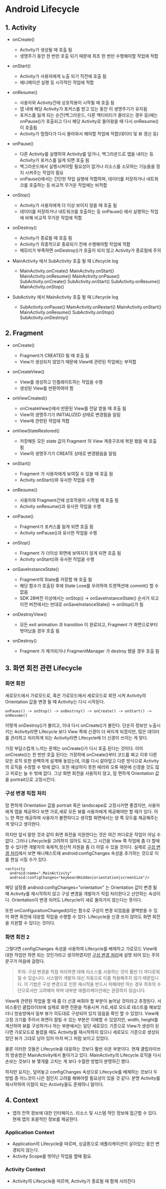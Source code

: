 # Android Lifecycle

## 1. Activity

* onCreate()
    - Activity가 생성될 때 호출 됨
    - 생명주기 동안 한 번만 호출 되기 때문에 최초 한 번만 수행해야할 작업에 적합

* onStart()
    - Activity가 사용자에게 노출 되기 직전에 호출 됨
    - 애니메이션 실행 등 시각적인 작업에 적합

* onResume()
    - 사용자와 Activity간에 상호작용이 시작될 때 호출 됨
    - 앱 내에 해당 Activity가 포커스를 받고 있는 동안 이 생명주기가 유지됨
    - 포커스를 잃게 되는 순간(백그라운드, 다른 액티비티가 올라오는 경우 등)에는 onPause()가 호출되고 다시 해당 Activity로 돌아왔을 때 다시 onResume()이 호출됨
    - Activity가 멈췄다가 다시 돌아와서 해야할 작업에 적합(데이터 및 뷰 갱신 등)

* onPause()
    - 다른 Activity를 실행하여 Activity를 덮거나, 백그라운드로 앱을 내리는 등 Activity가 포커스를 잃게 되면 호출 됨
    - 백그라운드에서 실행시켜야할 필요성이 없거나 리소스를 소모하는 기능들을 정지 시켜주는 작업이 필요
    - onPause()에서는 간단한 작업 실행에 적합하며, 데이터를 저장하거나 네트워크를 호출하는 등 비교적 무거운 작업에는 비적합

* onStop()
    - Activity가 사용자에게 더 이상 보이지 않을 때 호출 됨
    - 데이터를 저장하거나 네트워크를 호출하는 등 onPause() 에서 실행하는 작업에 비해 비교적 무거운 작업에 적합

* onDestroy()
    - Activity가 종료될 때 호출 됨
    - Activity가 최종적으로 종료되기 전에 수행해야할 작업에 적합
    - 메모리가 부족하면 onDestroy()가 호출이 되지 않고 Activity가 종료됨에 주의

* MainActivity 에서 SubActivity 호출 될 때 Lifecycle log
    - MainActivity.onCreate()
MainActivity.onStart()
MainActivity.onResume()
MainActivity.onPause()
SubActivity.onCreate()
SubActivity.onStart()
SubActivity.onResume()
MainActivity.onStop()

* SubActivity 에서 MainActivity 호출 될 때 Lifecycle log
    - SubActivity.onPause()
MainActivity.onRestart()
MainActivity.onStart()
MainActivity.onResume()
SubActivity.onStop()
SubActivity.onDestroy()


## 2. Fragment

* onCreate()
    - Fragment가 CREATED 될 때 호출 됨
    - View가 생성되지 않았기 때문에 View에 관련된 작업에는 부적합

* onCreateView()
    - View를 생성하고 인플레이트하는 작업을 수행
    - 생성된 View를 반환하여야 함

* onViewCreated()
    - onCreateView()에서 반환된 View를 전달 받을 때 호출 됨
    - View의 생명주기가 INITIALIZED 상태로 변경됨을 알림
    - View에 관련된 작업에 적합

* onViewStateRestored()
    - 저장해둔 모든 state 값이 Fragment 의 View 계층구조에 복원 됐을 때 호출 됨
    - View의 생명주기가 CREATE 상태로 변경됐음을 알림

* onStart()
    - Fragment 가 사용자에게 보여질 수 있을 때 호출 됨
    - Activity onStart()와 유사한 작업을 수행

* onResume()
    - 사용자와 Fragment간에 상호작용이 시작될 때 호출 됨
    - Activity onResume()과 유사한 작업을 수행

* onPause()
    - Fragment가 포커스를 잃게 되면 호출 됨
    - Activity onPause()과 유사한 작업을 수행

* onStop()
    - Fragment 가 더이상 화면에 보여지지 않게 되면 호출 됨
    - Activity onStart()와 유사한 작업을 수행

* onSaveInstanceState()
    - Fragment의 State를 저장할 때 호출 됨
    - 해당 함수가 호출된 후에 State Lose를 우려하여 트렌젝션에 commit() 할 수 없음
    - SDK 28버전 이상에서는 onStop() -> onSaveInstanceState() 순서가 되고 이전 버전에서는 반대로 onSaveInstanceState() -> onStop()가 됨

* onDestroyView()
    - 모든 exit animation 과 transition 이 완료되고, Fragment 가 화면으로부터 벗어났을 경우 호출 됨

* onDestroy()
    - Fragment 가 제거되거나 FragmentManager 가 destroy 됐을 경우 호출 됨
  
  
## 3. 화면 회전 관련 Lifecycle

### 화면 회전
세로모드에서 가로모드로, 혹은 가로모드에서 세로모드로 회전 시켜
Activity의 Orientation 값을 변경 될 때 Activity는 다시 시작된다.

```
onPaues() -> onStop() -> onDestroy() -> onCreate() -> onStart() -> onResume()
```

이렇게 onDestroy()가 불리고, 이내 다시 onCreate()가 불린다.
단순히 정보만 노출시키는 Activity라면 Lifecycle 보다 View 쪽에 신경이 더 써지게 되겠지만,
많은 데이터를 관리하고 처리하게 되는 Activity라면 Lifecycle에 더 신경이 쓰이는 게 맞다.
  
가장 부담스럽게 느끼는 문제는 onCreate()가 다시 호출 된다는 것이다.
이미 onCreate()는 한 번만 호출 된다는 가정하에 onCreate()부터 코드를 짜고 
이후 다른 모든 로직 또한 완벽하게 설계해 놓았는데,
이를 다시 갈아엎고 다른 방식으로 Activity의 로직을 수정할 수 밖에 없다.
또한 예상하지 못한 에러와 오류 때문에 신경쓸 것도 많고 피로는 늘 수 밖에 없다.
그냥 화면 회전을 사용하지 않고, 맘 편하게 Orientation 값을 portrait으로 고정시킨다.

### 구성 변경 직접 처리
맘 편하게 Orientation 값을 portrait 혹은 landscape로 고정시키면 좋겠지만,
사용자에게 앱을 제공하다 보면 가로,세로 모든 뷰를 사용자에게 제공해야만 할 때가 있다.
어느 한 쪽만 제공하여 사용자가 불편하다고 생각할 화면에서는 양 쪽 모두를 제공해주는 게 맞다고 생각한다.  
  
하지만 앞서 말한 것과 같이 화면 회전을 지원한다는 것은 여간 까다로운 작업이 아닐 수 없다.
그러나 Lifecycle을 고려하지 않아도 되고, 그 시간을 View 쪽 작업에 좀 더 할애할 수 있다면 
개발자의 육체적,정신적 자원을 좀 더 아낄 수 있을 것이다.
실제로 [구성 변경 처리](https://developer.android.com/guide/topics/resources/runtime-changes?hl=ko#HandlingTheChange)에서 보면 매니페스트에 android:configChanges 속성을 추가하는 것으로 이를 현실 시킬 수가 있다.
  
```
<activity 
  android:name=".MainActivity" 
  android:configChanges="keyboardHidden|orientation|screenSize"/>
```
  
해당 설정중 android:configChanges="orientation" 는 Orientation 값이 변경 될 때
Activity를 재시작하지 않고 구성 변경을 개발자가 직접 처리한다고 선언하는 속성이다.
Orientation이 변경 되어도 Lifecycle이 새로 돌아가지 않는다는 뜻이다.
  
또한 onConfigurationChanged()라는 함수로 구성이 변경 되었음을 콜백받을 수 있어
화면 회전에 대응할 작업을 수행할 수 있다.
Lifecycle을 신경 쓰지 않아도 화면 회전을 지원할 수 있다는 것이다.

### 화면 회전 2
그렇다면 configChanges 속성을 사용하여 Lifecycle를 배제하고 
가로모드 View에 대한 작업만 하면 되는 것인가라고 생각하였지만
[구성 변경 처리](https://developer.android.com/guide/topics/resources/runtime-changes?hl=ko#HandlingTheChange)에 설명 되어 있는 주의 문구가 마음에 걸렸다.
  
>주의: 구성 변경을 직접 처리하면 대체 리소스를 사용하는 것이 훨씬 더 까다로워질 수 있습니다. 시스템이 개발자 대신 자동으로 이를 적용해주지 않기 때문입니다. 이 기법은 구성 변경으로 인한 재시작을 반드시 피해야만 하는 경우 최후의 수단으로서만 고려해야 하며 대부분 애플리케이션에는 권장하지 않습니다.

View에 관련된 작업을 할 때 좀 더 신경 써줘야 할 부분이 늘어날 것이라고 추정된다.
서비스중인 클럽라이브에 실제로 화면 전환을 적용시켜 가로,세로 모드로 테스트를 해보았더니
방송방에서 일부 뷰가 의도대로 구성되어 있지 않음을 확인 할 수 있었다.
View에 고정 크기를 주어서 화면이 잘릴 수 있는 부분은 이해할 수 있었지만,
width, height를 계산하여 뷰를 구성하거나 하는 부분에서는 
일단 세로모드 기준으로 View가 생성이 된다면 가로모드로 돌렸을 때도 Activity를 재시작하지 않으니 
세로모드 기준으로 생성되었던 뷰가 그대로 남아 있어 마치 버그 처럼 보이고 있었다.
  
물론 이러한 것들은 Lifecycle을 대응하는 것보다 훨씬 쉬운 부분이다.
현재 클럽라이브의 방송방은 MainActivity에서 돌아가고 있다.
MainActivity의 Lifecycle 로직을 다시 손보는 것보다 
뷰 몇개를 고치는 게 보다 수월한 방법이 분명하긴 했다.
  
하지만 요지는, 덮어놓고 configChanges 속성으로 Lifecycle를 배제하는 것보다
두 방법 중 어느것이 나은 점인지 고려를 해봐야할 필요성이 있을 것 같다.
분명 Activity를 재시작하여 이점이 되는 Activity들도 존재하니 말이다.

## 4. Context
* 앱의 전역 정보에 대한 인터페이스. 리소스 및 시스템 적인 정보에 접근할 수 있다. 현재 앱의 포괄적인 정보를 제공한다.

### Application Context
* Application의 Lifecycle을 따르며, 싱글톤으로 애플리케이션이 살아있는 동안 변경되지 않는다.
* Activity Scope를 벗어난 작업을 할때 필요.

### Activity Context
* Activity의 Lifecycle을 따르며, Activity가 종료될 때 함께 사라진다


